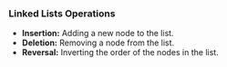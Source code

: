 ### Linked Lists Operations

- **Insertion:** Adding a new node to the list.
- **Deletion:** Removing a node from the list.
- **Reversal:** Inverting the order of the nodes in the list.